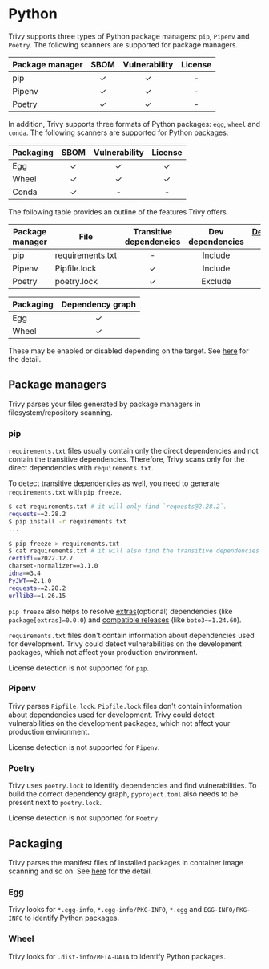 # Python

Trivy supports three types of Python package managers: `pip`, `Pipenv` and `Poetry`.
The following scanners are supported for package managers.

| Package manager | SBOM  | Vulnerability | License |
| --------------- | :---: | :-----------: | :-----: |
| pip             |   ✓   |       ✓       |    -    |
| Pipenv          |   ✓   |       ✓       |    -    |
| Poetry          |   ✓   |       ✓       |    -    |

In addition, Trivy supports three formats of Python packages: `egg`, `wheel` and `conda`.
The following scanners are supported for Python packages.

| Packaging | SBOM  | Vulnerability | License |
| --------- | :---: | :-----------: | :-----: |
| Egg       |   ✓   |       ✓       |    ✓    |
| Wheel     |   ✓   |       ✓       |    ✓    |
| Conda     |   ✓   |       -       |    -    |


The following table provides an outline of the features Trivy offers.

| Package manager | File             | Transitive dependencies | Dev dependencies | [Dependency graph][dependency-graph] | Position |
|-----------------|------------------|:-----------------------:|:----------------:|:------------------------------------:|:--------:|
| pip             | requirements.txt |            -            |     Include      |                  -                   |    -     |
| Pipenv          | Pipfile.lock     |            ✓            |     Include      |                  -                   |    ✓     |
| Poetry          | poetry.lock      |            ✓            |     Exclude      |                  ✓                   |          |


| Packaging | Dependency graph |
| --------- | :--------------: |
| Egg       |        ✓         |
| Wheel     |        ✓         |

These may be enabled or disabled depending on the target.
See [here](./index.md) for the detail.

## Package managers
Trivy parses your files generated by package managers in filesystem/repository scanning.

### pip
`requirements.txt` files usually contain only the direct dependencies and not contain the transitive dependencies.
Therefore, Trivy scans only for the direct dependencies with `requirements.txt`.

To detect transitive dependencies as well, you need to generate `requirements.txt` with `pip freeze`.

```zsh
$ cat requirements.txt # it will only find `requests@2.28.2`.
requests==2.28.2 
$ pip install -r requirements.txt
...

$ pip freeze > requirements.txt   
$ cat requirements.txt # it will also find the transitive dependencies of `requests@2.28.2`.
certifi==2022.12.7
charset-normalizer==3.1.0
idna==3.4
PyJWT==2.1.0
requests==2.28.2
urllib3==1.26.15
```

`pip freeze` also helps to resolve [extras](https://packaging.python.org/en/latest/tutorials/installing-packages/#installing-extras)(optional) dependencies (like `package[extras]=0.0.0`) and [compatible releases](https://peps.python.org/pep-0440/#compatible-release) (like `boto3~=1.24.60`).

`requirements.txt` files don't contain information about dependencies used for development.
Trivy could detect vulnerabilities on the development packages, which not affect your production environment.

License detection is not supported for `pip`.

### Pipenv
Trivy parses `Pipfile.lock`.
`Pipfile.lock` files don't contain information about dependencies used for development.
Trivy could detect vulnerabilities on the development packages, which not affect your production environment.

License detection is not supported for `Pipenv`.

### Poetry
Trivy uses `poetry.lock` to identify dependencies and find vulnerabilities.
To build the correct dependency graph, `pyproject.toml` also needs to be present next to `poetry.lock`.

License detection is not supported for `Poetry`.

## Packaging
Trivy parses the manifest files of installed packages in container image scanning and so on.
See [here](https://packaging.python.org/en/latest/discussions/wheel-vs-egg/) for the detail.

### Egg
Trivy looks for `*.egg-info`, `*.egg-info/PKG-INFO`, `*.egg` and `EGG-INFO/PKG-INFO` to identify Python packages.

### Wheel
Trivy looks for `.dist-info/META-DATA` to identify Python packages.

[dependency-graph]: ../../configuration/reporting.md#show-origins-of-vulnerable-dependencies
